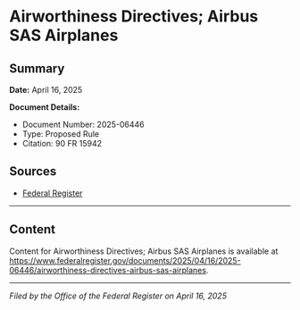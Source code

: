 # Airworthiness Directives; Airbus SAS Airplanes

## Summary

**Date:** April 16, 2025

**Document Details:**
- Document Number: 2025-06446
- Type: Proposed Rule
- Citation: 90 FR 15942

## Sources
- [Federal Register](https://www.federalregister.gov/documents/2025/04/16/2025-06446/airworthiness-directives-airbus-sas-airplanes)

---

## Content

Content for Airworthiness Directives; Airbus SAS Airplanes is available at https://www.federalregister.gov/documents/2025/04/16/2025-06446/airworthiness-directives-airbus-sas-airplanes.

---

*Filed by the Office of the Federal Register on April 16, 2025*
